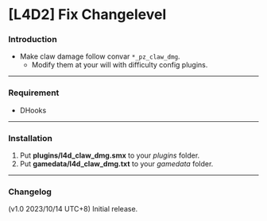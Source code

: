 # [L4D2] Fix Changelevel

### Introduction
- Make claw damage follow convar `*_pz_claw_dmg`.
	- Modify them at your will with difficulty config plugins.

<hr>

### Requirement
- DHooks

<hr>

### Installation
1. Put **plugins/l4d_claw_dmg.smx** to your _plugins_ folder.
2. Put **gamedata/l4d_claw_dmg.txt** to your _gamedata_ folder.

<hr>

### Changelog
(v1.0 2023/10/14 UTC+8) Initial release.
